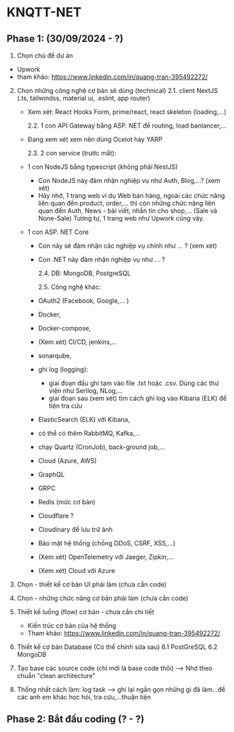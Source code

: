 # KNQTT-NET

## Phase 1: (30/09/2024 - ?)

1. Chọn chủ đề dự án

- Upwork
- tham khảo: https://www.linkedin.com/in/quang-tran-395492272/

2. Chọn những công nghệ cơ bản sẽ dùng (technical)
   2.1. client NextJS (.ts, tailwindss, material ui, .eslint, app router)

   - Xem xét: React Hooks Form, prime/react, react skeleton (loading,...)

     2.2. 1 con API Gateway bằng ASP. NET để routing, load banlancer,...

   - Đang xem xét xem nên dùng Ocelot hay YARP

     2.3. 2 con service (trước mắt):

   - 1 con NodeJS bằng typescript (không phải NestJS)
     - Con NodeJS này đảm nhận nghiệp vụ như Auth, Blog,...? (xem xét)
     - Hãy nhớ, 1 trang web ví dụ Web bán hàng, ngoài các chức năng liên quan
       đến product, order,...
       thì còn những chức năng liên quan đến Auth, News - bài viết, nhắn tin cho shop,...
       (Sale và None-Sale)
       Tương tự, 1 trang web như Upwork cũng vậy.
   - 1 con ASP. NET Core

     - Con này sẽ đảm nhận các nghiệp vụ chính như ... ? (xem xét)

     - Con .NET này đảm nhận nghiệp vụ như ... ?

       2.4. DB: MongoDB, PostgreSQL

       2.5. Công nghệ khác:

     - OAuth2 (Facebook, Google,... )
     - Docker,
     - Docker-compose,
     - (Xem xét) CI/CD, jenkins,...
     - sonarqube,
     - ghi log (logging):
       - giai đoạn đầu ghi tạm vào file .txt hoặc .csv. Dùng các thư viện như Serilog, NLog,...
       - giai đoạn sau (xem xét) tìm cách ghi log vào Kibana (ELK) để tiện tra cứu
     - ElasticSearch (ELK) với Kibana,
     - có thể có thêm RabbitMQ, Kafka,...
     - chạy Quartz (CronJob), back-ground job,...
     - Cloud (Azure, AWS)
     - GraphQL
     - GRPC
     - Redis (mức cơ bản)
     - Cloudflare ?
     - Cloudinary để lưu trữ ảnh
     - Bảo mật hệ thống (chống DDoS, CSRF, XSS,...)
     - (Xem xét) OpenTelemetry với Jaeger, Zipkin,...
     - (Xem xét) Cloud với Azure

3. Chọn - thiết kế cơ bản UI phải làm (chưa cần code)

4. Chọn - những chức năng cơ bản phải làm (chưa cần code)

5. Thiết kế luồng (flow) cơ bản - chưa cần chi tiết

   - Kiến trúc cơ bản của hệ thống
   - Tham khảo: https://www.linkedin.com/in/quang-tran-395492272/

6. Thiết kế cơ bản Database (Có thể chỉnh sửa sau)
   6.1 PostGreSQL
   6.2 MongoDB

7. Tạo base các source code (chỉ mới là base code thôi)
   --> Nhớ theo chuẩn "clean architecture"

8. Thống nhất cách làm: log task
   --> ghi lại ngắn gọn những gì đã làm...để các anh em khác học hỏi, tra cứu,...thuận tiện

## Phase 2: Bắt đầu coding (? - ?)
